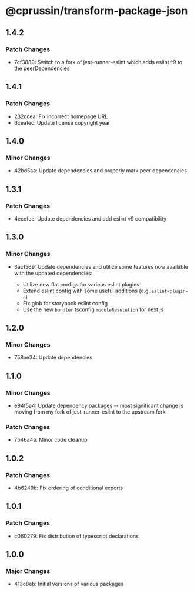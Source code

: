 # @cprussin/transform-package-json

## 1.4.2

### Patch Changes

- 7cf3889: Switch to a fork of jest-runner-eslint which adds eslint ^9 to the peerDependencies

## 1.4.1

### Patch Changes

- 232ccea: Fix incorrect homepage URL
- 6ceafec: Update license copyright year

## 1.4.0

### Minor Changes

- 42bd5aa: Update dependencies and properly mark peer dependencies

## 1.3.1

### Patch Changes

- 4ecefce: Update dependencies and add eslint v9 compatibility

## 1.3.0

### Minor Changes

- 3ac1569: Update dependencies and utilize some features now available with the updated dependencies:

  - Utilize new flat configs for various eslint plugins
  - Extend eslint config with some useful additions (e.g. `eslint-plugin-n`)
  - Fix glob for storybook eslint config
  - Use the new `bundler` tsconfig `moduleResolution` for next.js

## 1.2.0

### Minor Changes

- 758ae34: Update dependencies

## 1.1.0

### Minor Changes

- e94f5a4: Update dependency packages -- most significant change is moving from my fork of jest-runner-eslint to the upstream fork

### Patch Changes

- 7b46a4a: Minor code cleanup

## 1.0.2

### Patch Changes

- 4b6249b: Fix ordering of conditional exports

## 1.0.1

### Patch Changes

- c060279: Fix distribution of typescript declarations

## 1.0.0

### Major Changes

- 413c8eb: Initial versions of various packages
